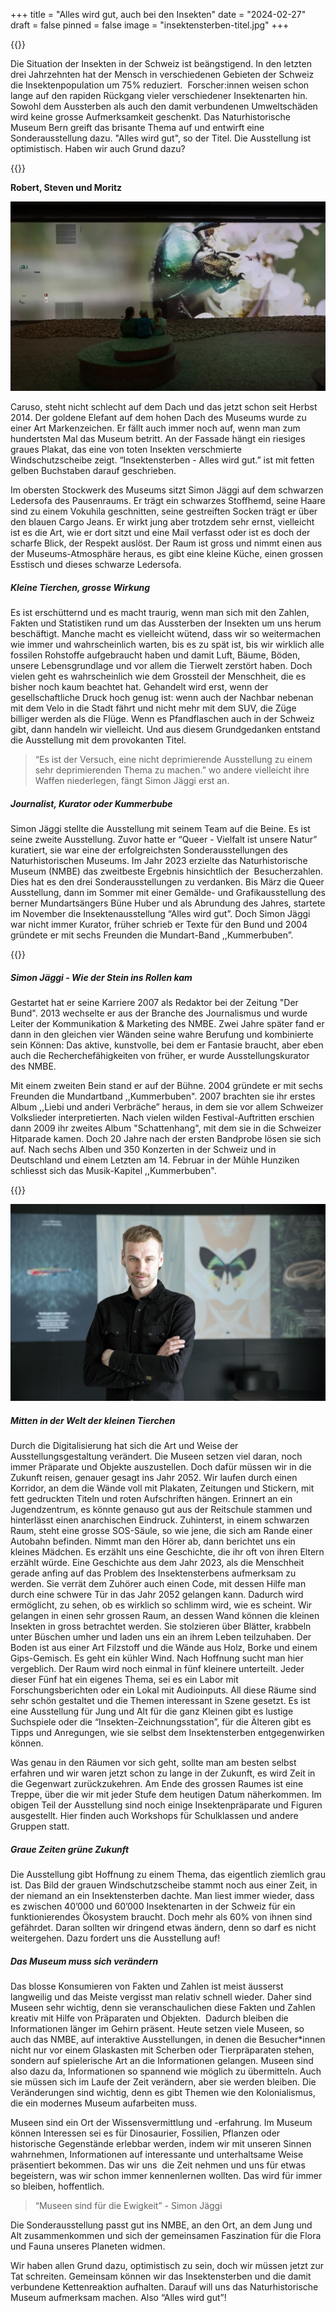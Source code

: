+++
title = "Alles wird gut, auch bei den Insekten"
date = "2024-02-27"
draft = false
pinned = false
image = "insektensterben-titel.jpg"
+++
<!--StartFragment-->

{{<lead>}}

Die Situation der Insekten in der Schweiz ist beängstigend. In den letzten drei Jahrzehnten hat der Mensch in verschiedenen Gebieten der Schweiz die Insektenpopulation um 75% reduziert.  Forscher:innen weisen schon lange auf den rapiden Rückgang vieler verschiedener Insektenarten hin. Sowohl dem Aussterben als auch den damit verbundenen Umweltschäden wird keine grosse Aufmerksamkeit geschenkt. Das Naturhistorische Museum Bern greift das brisante Thema auf und entwirft eine Sonderausstellung dazu. "Alles wird gut", so der Titel. Die Ausstellung ist optimistisch. Haben wir auch Grund dazu?

{{</lead>}}

**Robert, Steven und Moritz**

<!--EndFragment-->

![Mitten in der Sonderausstellung der kleinen Tierchen: hier in gross. (Quelle: Der Bund-Ausstellung über Insektensterben)](nmbe-insektensterben-kafer.webp)

<!--StartFragment-->

Caruso, steht nicht schlecht auf dem Dach und das jetzt schon seit Herbst 2014. Der goldene Elefant auf dem hohen Dach des Museums wurde zu einer Art Markenzeichen. Er fällt auch immer noch auf, wenn man zum hundertsten Mal das Museum betritt. An der Fassade hängt ein riesiges graues Plakat, das eine von toten Insekten verschmierte Windschutzscheibe zeigt. “Insektensterben - Alles wird gut.” ist mit fetten gelben Buchstaben darauf geschrieben. 

Im obersten Stockwerk des Museums sitzt Simon Jäggi auf dem schwarzen Ledersofa des Pausenraums. Er trägt ein schwarzes Stoffhemd, seine Haare sind zu einem Vokuhila geschnitten, seine gestreiften Socken trägt er über den blauen Cargo Jeans. Er wirkt jung aber trotzdem sehr ernst, vielleicht ist es die Art, wie er dort sitzt und eine Mail verfasst oder ist es doch der scharfe Blick, der Respekt auslöst. Der Raum ist gross und nimmt einen aus der Museums-Atmosphäre heraus, es gibt eine kleine Küche, einen grossen Esstisch und dieses schwarze Ledersofa. 

##### **Kleine Tierchen, grosse Wirkung**

Es ist erschütternd und es macht traurig, wenn man sich mit den Zahlen, Fakten und Statistiken rund um das Aussterben der Insekten um uns herum beschäftigt. Manche macht es vielleicht wütend, dass wir so weitermachen wie immer und wahrscheinlich warten, bis es zu spät ist, bis wir wirklich alle fossilen Rohstoffe aufgebraucht haben und damit Luft, Bäume, Böden, unsere Lebensgrundlage und vor allem die Tierwelt zerstört haben. Doch vielen geht es wahrscheinlich wie dem Grossteil der Menschheit, die es bisher noch kaum beachtet hat. Gehandelt wird erst, wenn der gesellschaftliche Druck hoch genug ist: wenn auch der Nachbar nebenan mit dem Velo in die Stadt fährt und nicht mehr mit dem SUV, die Züge billiger werden als die Flüge. Wenn es Pfandflaschen auch in der Schweiz gibt, dann handeln wir vielleicht. Und aus diesem Grundgedanken entstand die Ausstellung mit dem provokanten Titel. 

> “Es ist der Versuch, eine nicht deprimierende Ausstellung zu einem sehr deprimierenden Thema zu machen.” wo andere vielleicht ihre Waffen niederlegen, fängt Simon Jäggi erst an. 

##### **Journalist, Kurator oder Kummerbube**

Simon Jäggi stellte die Ausstellung mit seinem Team auf die Beine. Es ist seine zweite Ausstellung. Zuvor hatte er “Queer - Vielfalt ist unsere Natur” kuratiert, sie war eine der erfolgreichsten Sonderausstellungen des Naturhistorischen Museums. Im Jahr 2023 erzielte das Naturhistorische Museum (NMBE) das zweitbeste Ergebnis hinsichtlich der  Besucherzahlen. Dies hat es den drei Sonderausstellungen zu verdanken. Bis März die Queer Ausstellung, dann im Sommer mit einer Gemälde- und Grafikausstellung des berner Mundartsängers Büne Huber und als Abrundung des Jahres, startete im November die Insektenausstellung “Alles wird gut”. Doch Simon Jäggi war nicht immer Kurator, früher schrieb er Texte für den Bund und 2004 gründete er mit sechs Freunden die Mundart-Band ,,Kummerbuben”.

<!--EndFragment-->

{{<box title="Ausklappbare Box">}}

##### **Simon Jäggi - Wie der Stein ins Rollen kam**

Gestartet hat er seine Karriere 2007 als Redaktor bei der Zeitung "Der Bund". 2013 wechselte er aus der Branche des Journalismus und wurde Leiter der Kommunikation & Marketing des NMBE. Zwei Jahre später fand er dann in den gleichen vier Wänden seine wahre Berufung und kombinierte sein Können: Das aktive, kunstvolle, bei dem er Fantasie braucht, aber eben auch die Recherchefähigkeiten von früher, er wurde Ausstellungskurator des NMBE. 

Mit einem zweiten Bein stand er auf der Bühne. 2004 gründete er mit sechs Freunden die Mundartband ,,Kummerbuben". 2007 brachten sie ihr erstes Album ,,Liebi und anderi Verbräche” heraus, in dem sie vor allem Schweizer Volkslieder interpretierten. Nach vielen wilden Festival-Auftritten erschien dann 2009 ihr zweites Album "Schattenhang", mit dem sie in die Schweizer Hitparade kamen. Doch 20 Jahre nach der ersten Bandprobe lösen sie sich auf. Nach sechs Alben und 350 Konzerten in der Schweiz und in Deutschland und einem Letzten am 14. Februar in der Mühle Hunziken schliesst sich das Musik-Kapitel ,,Kummerbuben".

{{</box>}}

![Simon Jäggi/Kurator – (Bild: NMBE)](nmbe_simon_jaeggi-217050.jpg)

<!--StartFragment-->

##### **Mitten in der Welt der kleinen Tierchen**

Durch die Digitalisierung hat sich die Art und Weise der Ausstellungsgestaltung verändert. Die Museen setzen viel daran, noch immer Präparate und Objekte auszustellen. Doch dafür müssen wir in die Zukunft reisen, genauer gesagt ins Jahr 2052. Wir laufen durch einen Korridor, an dem die Wände voll mit Plakaten, Zeitungen und Stickern, mit fett gedruckten Titeln und roten Aufschriften hängen. Erinnert an ein Jugendzentrum, es könnte genauso gut aus der Reitschule stammen und hinterlässt einen anarchischen Eindruck. Zuhinterst, in einem schwarzen Raum, steht eine grosse SOS-Säule, so wie jene, die sich am Rande einer Autobahn befinden. Nimmt man den Hörer ab, dann berichtet uns ein kleines Mädchen. Es erzählt uns eine Geschichte, die ihr oft von ihren Eltern erzählt würde. Eine Geschichte aus dem Jahr 2023, als die Menschheit gerade anfing auf das Problem des Insektensterbens aufmerksam zu werden. Sie verrät dem Zuhörer auch einen Code, mit dessen Hilfe man durch eine schwere Tür in das Jahr 2052 gelangen kann. Dadurch wird ermöglicht, zu sehen, ob es wirklich so schlimm wird, wie es scheint. Wir gelangen in einen sehr grossen Raum, an dessen Wand können die kleinen Insekten in gross betrachtet werden. Sie stolzieren über Blätter, krabbeln unter Büschen umher und laden uns ein an ihrem Leben teilzuhaben. Der Boden ist aus einer Art Filzstoff und die Wände aus Holz, Borke und einem Gips-Gemisch. Es geht ein kühler Wind. Nach Hoffnung sucht man hier vergeblich. Der Raum wird noch einmal in fünf kleinere unterteilt. Jeder dieser Fünf hat ein eigenes Thema, sei es ein Labor mit Forschungsberichten oder ein Lokal mit Audioinputs. All diese Räume sind sehr schön gestaltet und die Themen interessant in Szene gesetzt. Es ist eine Ausstellung für Jung und Alt für die ganz Kleinen gibt es lustige Suchspiele oder die “Insekten-Zeichnungsstation”, für die Älteren gibt es Tipps und Anregungen, wie sie selbst dem Insektensterben entgegenwirken können. 

Was genau in den Räumen vor sich geht, sollte man am besten selbst erfahren und wir waren jetzt schon zu lange in der Zukunft, es wird Zeit in die Gegenwart zurückzukehren. Am Ende des grossen Raumes ist eine Treppe, über die wir mit jeder Stufe dem heutigen Datum näherkommen. Im obigen Teil der Ausstellung sind noch einige Insektenpräparate und Figuren ausgestellt. Hier finden auch Workshops für Schulklassen und andere Gruppen statt.

##### **Graue Zeiten grüne Zukunft** 

Die Ausstellung gibt Hoffnung zu einem Thema, das eigentlich ziemlich grau ist. Das Bild der grauen Windschutzscheibe stammt noch aus einer Zeit, in der niemand an ein Insektensterben dachte. Man liest immer wieder, dass es zwischen 40’000 und 60’000 Insektenarten in der Schweiz für ein funktionierendes Ökosystem braucht. Doch mehr als 60% von ihnen sind gefährdet. Daran sollten wir dringend etwas ändern, denn so darf es nicht weitergehen. Dazu fordert uns die Ausstellung auf!

##### **Das Museum muss sich verändern**

Das blosse Konsumieren von Fakten und Zahlen ist meist äusserst langweilig und das Meiste vergisst man relativ schnell wieder. Daher sind Museen sehr wichtig, denn sie veranschaulichen diese Fakten und Zahlen kreativ mit Hilfe von Präparaten und Objekten.  Dadurch bleiben die Informationen länger im Gehirn präsent. Heute setzen viele Museen, so auch das NMBE, auf interaktive Ausstellungen, in denen die Besucher*innen nicht nur vor einem Glaskasten mit Scherben oder Tierpräparaten stehen, sondern auf spielerische Art an die Informationen gelangen. Museen sind also dazu da, Informationen so spannend wie möglich zu übermitteln. Auch sie müssen sich im Laufe der Zeit verändern, aber sie werden bleiben. Die Veränderungen sind wichtig, denn es gibt Themen wie den Kolonialismus, die ein modernes Museum aufarbeiten muss. 

Museen sind ein Ort der Wissensvermittlung und -erfahrung. Im Museum können Interessen sei es für Dinosaurier, Fossilien, Pflanzen oder historische Gegenstände erlebbar werden, indem wir mit unseren Sinnen wahrnehmen, Informationen auf interessante und unterhaltsame Weise präsentiert bekommen. Das wir uns  die Zeit nehmen und uns für etwas begeistern, was wir schon immer kennenlernen wollten. Das wird für immer so bleiben, hoffentlich. 

> “Museen sind für die Ewigkeit” - Simon Jäggi

Die Sonderausstellung passt gut ins NMBE, an den Ort, an dem Jung und Alt zusammenkommen und sich der gemeinsamen Faszination für die Flora und Fauna unseres Planeten widmen.

Wir haben allen Grund dazu, optimistisch zu sein, doch wir müssen jetzt zur Tat schreiten. Gemeinsam können wir das Insektensterben und die damit verbundene Kettenreaktion aufhalten. Darauf will uns das Naturhistorische Museum aufmerksam machen. Also “Alles wird gut”!

<!--EndFragment-->